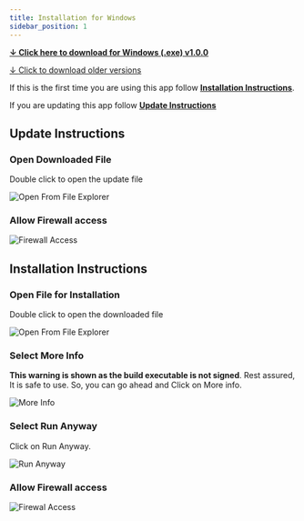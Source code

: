```yaml
---
title: Installation for Windows
sidebar_position: 1
---
```


**[↓ <u>Click here to download for Windows (.exe) v1.0.0 </u>](https://github.com/ayonshafiul/peyara-mouse-server/releases/download/v1.0.0/PeyaraRemoteMouseServer-1.0.0.Setup.exe)**

[↓ <u>Click to download older versions </u>](https://github.com/ayonshafiul/peyara-mouse-server/releases)

If this is the first time you are using this app follow **[<u>Installation Instructions</u>](/docs/Installation/windows#installation-instructions)**.

If you are updating this app follow **[<u>Update Instructions</u>](/docs/Installation/windows#update-instructions)**

## Update Instructions

### Open Downloaded File

Double click to open the update file

![Open From File Explorer](/img/windows/wss4.png)

### Allow Firewall access

![Firewall Access](/img/windows/wss3.png)

## Installation Instructions

### Open File for Installation

Double click to open the downloaded file

![Open From File Explorer](/img/windows/wss4.png)

### Select More Info

**This warning is shown as the build executable is not signed**. Rest assured, It is safe to use. So, you can go ahead and Click on More info.

![More Info](/img/windows/wss1.png)

### Select Run Anyway

Click on Run Anyway.

![Run Anyway](/img/windows/wss2.png)

### Allow Firewall access

![Firewal Access](/img/windows/wss3.png)
